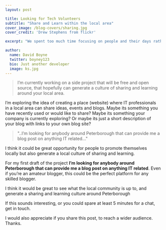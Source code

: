 ```yaml
---
layout: post

title: Looking for Tech Volunteers
subtitle: "Share and Learn within the local area"
cover_image: /blog-covers/sharing.jpg
cover_credit: 'Drew Stephens from flickr'

excerpt: "We spent too much time focusing on people and their days rather than focusing on the stories."

author:
  name: David Boyne
  twitter: boyney123
  bio: Just another developer
  image: ks.jpg
---
```


>I’m currently working on a side project that will be free and open source, that hopefully can generate a culture of sharing and learning around your local area.

I’m exploring the idea of creating a place (website) where IT professionals in a local area can share ideas, events and blogs. Maybe its something you have recently used or would like to share? Maybe its something your company is currently exploring? Or maybe its just a short description of your blog with links to your own blog site?

> "..I’m looking for anybody around Peterborough that can provide me a blog post on anything IT related..."

I think it could be great opportunity for people to promote themselves locally but also generate a local culture of sharing and learning. 

For my first draft of the project **I’m looking for anybody around Peterborough that can provide me a blog post on anything IT related**. Even if you’re an amateur blogger, this could be the perfect platform for any skilled blogger.

I think it would be great to see what the local community is up to, and generate a sharing and learning culture around Peterborough

If this sounds interesting, or you could spare at least 5 minutes for a chat, get in touch.

I would also appreciate if you share this post, to reach a wider audience. Thanks.

